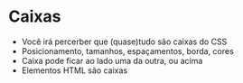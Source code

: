 # Caixas 

* Você irá percerber que (quase)tudo são caixas do CSS
* Posicionamento, tamanhos, espaçamentos, borda, cores
* Caixa pode ficar ao lado uma da outra, ou acima
* Elementos HTML são caixas